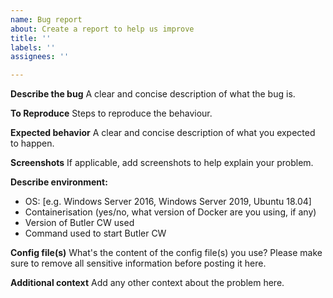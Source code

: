 ```yaml
---
name: Bug report
about: Create a report to help us improve
title: ''
labels: ''
assignees: ''

---
```


**Describe the bug**
A clear and concise description of what the bug is.

**To Reproduce**
Steps to reproduce the behaviour. 

**Expected behavior**
A clear and concise description of what you expected to happen.

**Screenshots**
If applicable, add screenshots to help explain your problem.

**Describe environment:**
 - OS: [e.g. Windows Server 2016, Windows Server 2019, Ubuntu 18.04]
 - Containerisation (yes/no, what version of Docker are you using, if any)
 - Version of Butler CW used
 - Command used to start Butler CW

**Config file(s)**
What's the content of the config file(s) you use?
Please make sure to remove all sensitive information before posting it here.

**Additional context**
Add any other context about the problem here.
